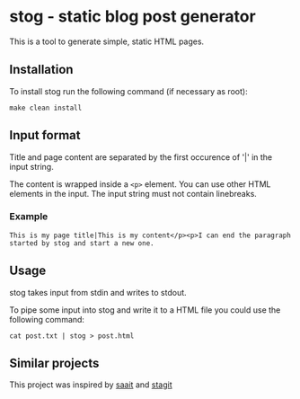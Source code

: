 # stog - static blog post generator
This is a tool to generate simple, static HTML pages.


## Installation
To install stog run the following command (if necessary as root):

`make clean install`


## Input format
Title and page content are separated by the first occurence of '|' in the input
string.

The content is wrapped inside a `<p>` element. You can use other HTML elements in
the input. The input string must not contain linebreaks.

### Example

`This is my page title|This is my content</p><p>I can end the paragraph started by stog and start a new one.`


## Usage
stog takes input from stdin and writes to stdout.

To pipe some input into stog and write it to a HTML file you could use the
following command:

`cat post.txt | stog > post.html`


## Similar projects
This project was inspired by [saait](https://git.codemadness.nl/saait) and
[stagit](https://git.codemadness.nl/stagit)
